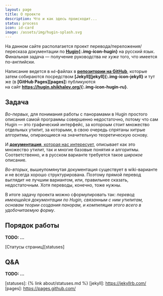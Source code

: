 ```yaml
---
layout: page
title: О проекте
description: Что и как здесь происходит...
status: process
icon: id-card
image: /assets/img/hugin-splash.svg
---
```

На данном сайте располагается проект перевода/переложения/пересказа документации по **[Hugin][hugin]{:.img-icon-hugin}** на русский язык.
Фи­наль­ная задача — получение руководства *не хуже* того, что имеется по-английски.

Написание ведется в `md`-файлах в <a href="https://github.com/shikhalev/hugin_doc_ru" style="font-weight: bold;">репозитории
на <span class="img-icon-github">GitHub</span></a>, которые затем собираются посредством **[Jekyll][jekyll]{:.img-icon-jekyll}**
и тут же (в **[Git­Hub Pages][pages]**) публикуются на сайт **<https://hugin.shikhalev.org/>{:.img-icon-hugin-ru}**.

## Задача

*Во-первых*, для понимания работы с панорамами в Hugin простого описания самой программы совершенно недостаточно, потому что
сам Hugin — это графический интерфейс, за котороым стоит множество отдельных утилит, за которыми, в свою очередь спрятаны
хитрые алгоритмы, опирающиеся на значительную теоретическую основу.

И [**документация**, которая нас интересует][doc], описывает как это множество утилит, так и многие базовые понятия и алгоритмы.
Соответственно, и в русском варианте требуется такое *широкое* описание.

*Во-вторых*, вышеупомянутая документация существует в wiki-варианте и не всегда хорошо структурирована. Поэтому прямой перевод
выглядит не лучшим вариантом, или, правильнее сказать, недостаточным. Хотя переводы, конечно, тоже нужны.

В итоге задачу проекта можно сформулировать так: *перевод имеющейся документации по Hugin, связанным с ним утилитам, основам
теории создания панорам, и компиляция этого всего в удобочитаемую форму*.

## Порядок работы



**TODO: ...**

[Статусы страниц][statuses]

## Q&A

**TODO: ...**

[hugin]: https://hugin.sourceforge.io/
[doc]: https://wiki.panotools.org/Main_Page
[statuses]: {% link about/statuses.md %}
[jekyll]: https://jekyllrb.com/
[pages]: https://pages.github.com/
